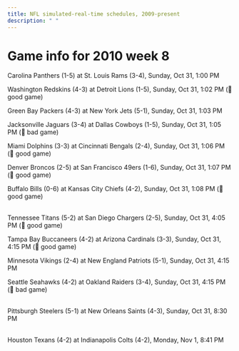 ```yaml
---
title: NFL simulated-real-time schedules, 2009-present
description: " "
---
```


# Game info for 2010 week 8

Carolina Panthers (1-5) at St. Louis Rams (3-4), Sunday, Oct 31, 1:00 PM

Washington Redskins (4-3) at Detroit Lions (1-5), Sunday, Oct 31, 1:02 PM (:football: good game)

Green Bay Packers (4-3) at New York Jets (5-1), Sunday, Oct 31, 1:03 PM

Jacksonville Jaguars (3-4) at Dallas Cowboys (1-5), Sunday, Oct 31, 1:05 PM (:red_circle: bad game)

Miami Dolphins (3-3) at Cincinnati Bengals (2-4), Sunday, Oct 31, 1:06 PM (:football: good game)

Denver Broncos (2-5) at San Francisco 49ers (1-6), Sunday, Oct 31, 1:07 PM (:football: good game)

Buffalo Bills (0-6) at Kansas City Chiefs (4-2), Sunday, Oct 31, 1:08 PM (:football: good game)

<br/>Tennessee Titans (5-2) at San Diego Chargers (2-5), Sunday, Oct 31, 4:05 PM (:football: good game)

Tampa Bay Buccaneers (4-2) at Arizona Cardinals (3-3), Sunday, Oct 31, 4:15 PM (:football: good game)

Minnesota Vikings (2-4) at New England Patriots (5-1), Sunday, Oct 31, 4:15 PM

Seattle Seahawks (4-2) at Oakland Raiders (3-4), Sunday, Oct 31, 4:15 PM (:red_circle: bad game)

<br/>Pittsburgh Steelers (5-1) at New Orleans Saints (4-3), Sunday, Oct 31, 8:30 PM

<br/>Houston Texans (4-2) at Indianapolis Colts (4-2), Monday, Nov 1, 8:41 PM

